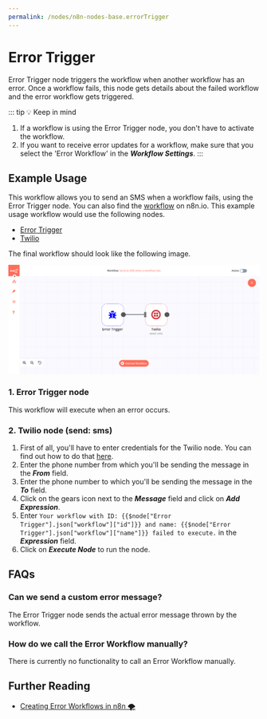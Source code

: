 ```yaml
---
permalink: /nodes/n8n-nodes-base.errorTrigger
---
```


# Error Trigger

Error Trigger node triggers the workflow when another workflow has an error. Once a workflow fails, this node gets details about the failed workflow and the error workflow gets triggered.

::: tip 💡 Keep in mind
1. If a workflow is using the Error Trigger node, you don't have to activate the workflow.
2. If you want to receive error updates for a workflow, make sure that you select the 'Error Workflow' in the ***Workflow Settings***.
:::

## Example Usage

This workflow allows you to send an SMS when a workflow fails, using the Error Trigger node. You can also find the [workflow](https://n8n.io/workflows/665) on n8n.io. This example usage workflow would use the following nodes.
- [Error Trigger]()
- [Twilio](../../../nodes-library/nodes/Twilio/README.md)

The final workflow should look like the following image.

![A workflow with the Error Trigger node](./workflow.png)

### 1. Error Trigger node

This workflow will execute when an error occurs.

### 2. Twilio node (send: sms)

1. First of all, you'll have to enter credentials for the Twilio node. You can find out how to do that [here](../../../credentials/Twilio/README.md).
2. Enter the phone number from which you'll be sending the message in the ***From*** field.
3. Enter the phone number to which you'll be sending the message in the ***To*** field.
4. Click on the gears icon next to the ***Message*** field and click on ***Add Expression***.
5. Enter `Your workflow with ID: {{$node["Error Trigger"].json["workflow"]["id"]}} and name: {{$node["Error Trigger"].json["workflow"]["name"]}} failed to execute.` in the ***Expression*** field.
6. Click on ***Execute Node*** to run the node.


## FAQs

### Can we send a custom error message?

The Error Trigger node sends the actual error message thrown by the workflow. 

### How do we call the Error Workflow manually?

There is currently no functionality to call an Error Workflow manually.


## Further Reading

- [Creating Error Workflows in n8n 🌪](https://medium.com/n8n-io/creating-error-workflows-in-n8n-6e03c9ecbc0f)
